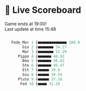 # 🚩 Live Scoreboard
Game ends at 19:00!   
Last update at time 15:48
```R

   Fede_Mor 1 ┤■■■■■■■■■■■■■ 100.0   
        Gio 2 ┤■■■■■■■ 54.27         
        Mar 3 ┤■■■■■■■ 51.29         
      Pippo 4 ┤■■■■■■ 46.83          
        Bea 5 ┤■■■■■■ 46.62          
        Ste 6 ┤■■■■■■ 45.47          
        Ett 7 ┤■■■■■ 39.9            
        Giu 8 ┤■■■■■ 38.54           
      Pluto 9 ┤■■■■■ 37.16           
       Fed 10 ┤■■■■ 31.29            

```

